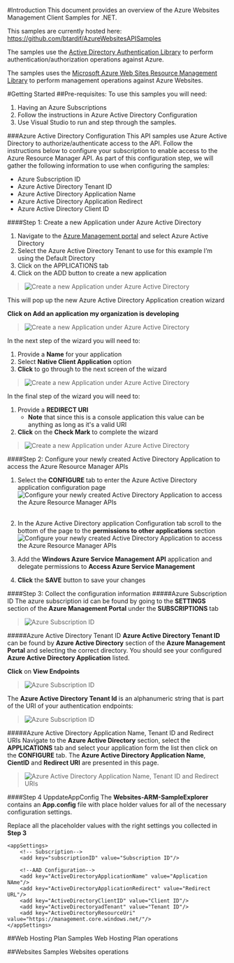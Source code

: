 #Introduction
This document provides an overview of the Azure Websites Management Client Samples for .NET.

This samples are currently hosted here: https://github.com/btardif/AzureWebsitesAPISamples

The samples use the [Active Directory Authentication Library](http://www.nuget.org/packages/Microsoft.IdentityModel.Clients.ActiveDirectory/2.8.10804.1442-rc) to perform authentication/authorization operations against Azure.

The samples uses the [Microsoft Azure Web Sites Resource Management Library](http://www.nuget.org/packages/Microsoft.Azure.Management.WebSites/0.10.0-prerelease) to perform management operations against Azure Websites.


#Getting Started
##Pre-requisites:
To use this samples you will need:

1. Having an Azure Subscriptions
2. Follow the instructions in Azure Active Directory Configuration
3. Use Visual Studio to run and step through the samples.


###Azure Active Directory Configuration
This API samples use Azure Active Directory to authorize/authenticate access to the API.
Follow the instructions below to configure your subscription to enable access to the Azure Resource Manager API.
As part of this configuration step, we will gather the following information to use when configuring the samples:

- Azure Subscription ID
-  Azure Active Directory Tenant ID
-  Azure Active Directory Application Name
-  Azure Active Directory Application Redirect
-  Azure Active Directory Client ID

####Step 1: Create a new Application under Azure Active Directory
1.	Navigate to the [Azure Management portal](http://www.manage.azure.com) and select Azure Active Directory
2.	Select the Azure Active Directory Tenant to use for this example I’m using the Default Directory
3.	Click on the APPLICATIONS tab
4.	Click on the ADD button to create a new application

>![Create a new Application under Azure Active Directory](./_documentation/images/capture_01.png)

This will pop up the new Azure Active Directory Application creation wizard

**Click on Add an application my organization is developing**

>![Create a new Application under Azure Active Directory](./_documentation/images/capture_02.png)

In the next step of the wizard you will need to:

1.	Provide a **Name** for your application
2.	Select **Native Client Application** option
3.	**Click** to go through to the next screen of the wizard


>![Create a new Application under Azure Active Directory](./_documentation/images/capture_03.png)

In the final step of the wizard you will need to:

1.	Provide a **REDIRECT URI**
	-	**Note** that since this is a console application this value can be anything as long as it's a valid URI
2.	**Click** on the **Check Mark** to complete the wizard


>![Create a new Application under Azure Active Directory](./_documentation/images/capture_04.png)

####Step 2: Configure your newly created Active Directory Application to access the Azure Resource Manager APIs
1.	Select the **CONFIGURE** tab to enter the Azure Active Directory application configuration page
![Configure your newly created Active Directory Application to access the Azure Resource Manager APIs](./_documentation/images/capture_05.png)<br /><br />

2.	In the Azure Active Directory application Configuration tab scroll to the bottom of the page to the **permissions to other applications** section
![Configure your newly created Active Directory Application to access the Azure Resource Manager APIs](./_documentation/images/capture_06.png)<br />

3.	Add the **Windows Azure Service Management API** application and delegate permissions to **Access Azure Service Management**<br />
4.	**Click** the **SAVE** button to save your changes



####Step 3: Collect the configuration information
#####Azure Subscription ID
The azure subscription id can be found by going to the **SETTINGS** section of the **Azure Management Portal** under the **SUBSCRIPTIONS** tab
>![Azure Subscription ID](./_documentation/images/capture_06.png)

#####Azure Active Directory Tenant ID
**Azure Active Directory Tenant ID** can be found by **Azure Active Directory** section of the **Azure Management Portal** and selecting the correct directory. You should see your configured **Azure Active Directory Application** listed.

**Click** on **View Endpoints**
>![Azure Subscription ID](./_documentation/images/capture_07.png)

The **Azure Active Directory Tenant Id** is an alphanumeric string that is part of the URI of your authentication endpoints:
>![Azure Subscription ID](./_documentation/images/capture_09.png)

#####Azure Active Directory Application Name, Tenant ID and Redirect URIs
Navigate to the **Azure Active Directory** section, select the **APPLICATIONS** tab and select your application form the list then click on the **CONFIGURE** tab.
The **Azure Active Directory Application Name**, **CientID** and **Redirect URI** are presented in this page.
>![Azure Active Directory Application Name, Tenant ID and Redirect URIs](./_documentation/images/capture_08.png)

####Step 4 UppdateAppConfig
The **Websites-ARM-SampleExplorer** contains an **App.config** file with place holder values for all of the necessary configuration settings.

Replace all the placeholder values with the right settings you collected in **Step 3**

```Config
<appSettings>
    <!-- Subscription-->
    <add key="subscriptionID" value="Subscription ID"/>

    <!--AAD Configuration-->
    <add key="ActiveDirectoryApplicationName" value="Application NAme"/>
    <add key="ActiveDirectoryApplicationRedirect" value="Redirect URL"/>
    <add key="ActiveDirectoryClientID" value="Client ID"/>
    <add key="ActiveDirectoryadTenant" value="Tenant ID"/>
    <add key="ActiveDirectoryResourceUri" value="https://management.core.windows.net/"/>
</appSettings>
```

##Web Hosting Plan Samples
Web Hosting Plan operations

##Websites Samples
Websites operations
